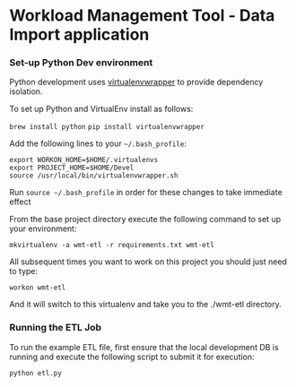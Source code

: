 # Workload Management Tool - Data Import application

### Set-up Python Dev environment
Python development uses [virtualenvwrapper](http://virtualenvwrapper.readthedocs.io/en/latest/index.html) to provide dependency isolation.

To set up Python and VirtualEnv install as follows:

`brew install python`
`pip install virtualenvwrapper`

Add the following lines to your `~/.bash_profile`:

```
export WORKON_HOME=$HOME/.virtualenvs
export PROJECT_HOME=$HOME/Devel
source /usr/local/bin/virtualenvwrapper.sh
```

Run `source ~/.bash_profile` in order for these changes to take immediate effect

From the base project directory execute the following command to set up your environment:

`mkvirtualenv -a wmt-etl -r requirements.txt wmt-etl` 

All subsequent times you want to work on this project you should just need to type:

`workon wmt-etl`

And it will switch to this virtualenv and take you to the ./wmt-etl directory.

### Running the ETL Job

To run the example ETL file, first ensure that the local development DB is running and execute the following script to submit it for execution:

`python etl.py`

